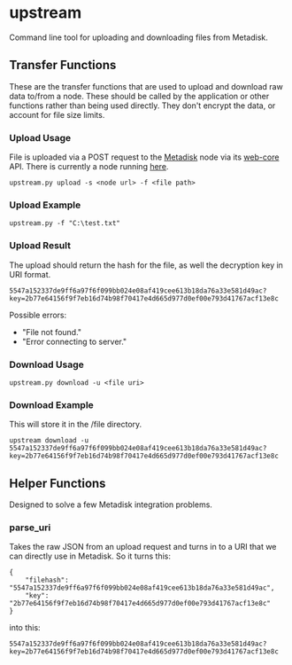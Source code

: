 upstream
========

Command line tool for uploading and downloading files from Metadisk.

## Transfer Functions
These are the transfer functions that are used to upload and download raw data to/from a node. These should be called by the application or other functions rather than being used directly. They don't encrypt the data, or account for file size limits.

### Upload Usage
File is uploaded via a POST request to the [Metadisk](http://metadisk.org) node via its [web-core](https://github.com/Storj/web-core#api-documentation) API. There is currently a node running [here](https://github.com/Storj/web-core#api-documentation).

	upstream.py upload -s <node url> -f <file path>

### Upload Example

	upstream.py -f "C:\test.txt"

### Upload Result
The upload should return the hash for the file, as well the decryption key in URI format. 

	5547a152337de9ff6a97f6f099bb024e08af419cee613b18da76a33e581d49ac?key=2b77e64156f9f7eb16d74b98f70417e4d665d977d0ef00e793d41767acf13e8c

Possible errors:

- "File not found."
- "Error connecting to server."

### Download Usage
	
	upstream.py download -u <file uri>

### Download Example
This will store it in the /file directory. 

	upstream download -u 5547a152337de9ff6a97f6f099bb024e08af419cee613b18da76a33e581d49ac?key=2b77e64156f9f7eb16d74b98f70417e4d665d977d0ef00e793d41767acf13e8c

## Helper Functions
Designed to solve a few Metadisk integration problems.

### parse_uri

Takes the raw JSON from an upload request and turns in to a URI	that we can directly use in Metadisk. So it turns this:

	{
		"filehash": "5547a152337de9ff6a97f6f099bb024e08af419cee613b18da76a33e581d49ac",
		"key": "2b77e64156f9f7eb16d74b98f70417e4d665d977d0ef00e793d41767acf13e8c"
	}

into this:

	5547a152337de9ff6a97f6f099bb024e08af419cee613b18da76a33e581d49ac?key=2b77e64156f9f7eb16d74b98f70417e4d665d977d0ef00e793d41767acf13e8c